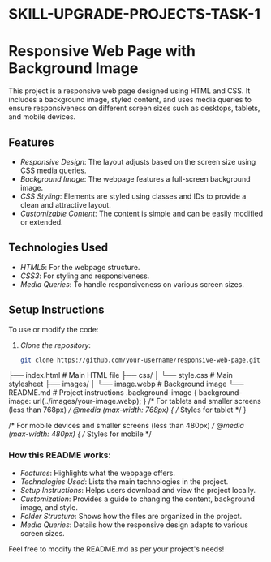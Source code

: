 # SKILL-UPGRADE-PROJECTS-TASK-1
# Responsive Web Page with Background Image

This project is a responsive web page designed using HTML and CSS. It includes a background image, styled content, and uses media queries to ensure responsiveness on different screen sizes such as desktops, tablets, and mobile devices.

## Features

- *Responsive Design*: The layout adjusts based on the screen size using CSS media queries.
- *Background Image*: The webpage features a full-screen background image.
- *CSS Styling*: Elements are styled using classes and IDs to provide a clean and attractive layout.
- *Customizable Content*: The content is simple and can be easily modified or extended.

## Technologies Used

- *HTML5*: For the webpage structure.
- *CSS3*: For styling and responsiveness.
- *Media Queries*: To handle responsiveness on various screen sizes.

## Setup Instructions

To use or modify the code:

1. *Clone the repository*:
   ```bash
   git clone https://github.com/your-username/responsive-web-page.git

├── index.html         # Main HTML file
├── css/
│   └── style.css      # Main stylesheet
├── images/
│   └── image.webp     # Background image
└── README.md          # Project instructions
.background-image {
  background-image: url(../images/your-image.webp);
}
 /* For tablets and smaller screens (less than 768px) */
@media (max-width: 768px) {
    /* Styles for tablet */
}

/* For mobile devices and smaller screens (less than 480px) */
@media (max-width: 480px) {
    /* Styles for mobile */
 ### How this README works:
- *Features*: Highlights what the webpage offers.
- *Technologies Used*: Lists the main technologies in the project.
- *Setup Instructions*: Helps users download and view the project locally.
- *Customization*: Provides a guide to changing the content, background image, and style.
- *Folder Structure*: Shows how the files are organized in the project.
- *Media Queries*: Details how the responsive design adapts to various screen sizes.

Feel free to modify the README.md as per your project's needs!
